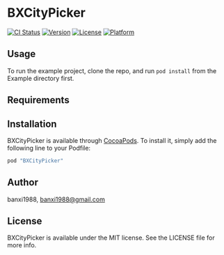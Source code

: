 # BXCityPicker

[![CI Status](http://img.shields.io/travis/banxi1988/BXCityPicker.svg?style=flat)](https://travis-ci.org/banxi1988/BXCityPicker)
[![Version](https://img.shields.io/cocoapods/v/BXCityPicker.svg?style=flat)](http://cocoapods.org/pods/BXCityPicker)
[![License](https://img.shields.io/cocoapods/l/BXCityPicker.svg?style=flat)](http://cocoapods.org/pods/BXCityPicker)
[![Platform](https://img.shields.io/cocoapods/p/BXCityPicker.svg?style=flat)](http://cocoapods.org/pods/BXCityPicker)

## Usage

To run the example project, clone the repo, and run `pod install` from the Example directory first.

## Requirements

## Installation

BXCityPicker is available through [CocoaPods](http://cocoapods.org). To install
it, simply add the following line to your Podfile:

```ruby
pod "BXCityPicker"
```

## Author

banxi1988, banxi1988@gmail.com

## License

BXCityPicker is available under the MIT license. See the LICENSE file for more info.
